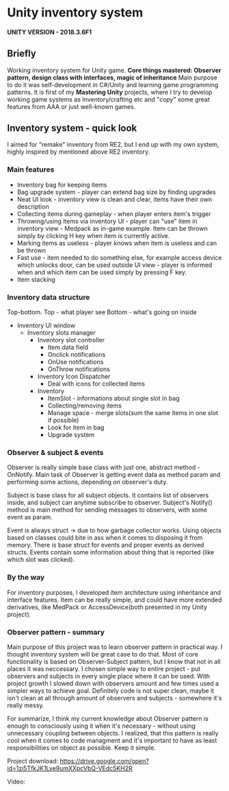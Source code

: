 
# Unity inventory system
#### UNITY VERSION - 2018.3.6F1
## Briefly
Working inventory system for Unity game.
**Core things mastered: Observer pattern, design class with interfaces, magic of inheritance**
Main purpose to do it was self-development in C#/Unity and learning game programming patterns.
It is first of my **Mastering Unity** projects, where I try to develop working game systems as Inventory/crafting etc and "*copy*" some great features from AAA or just well-known games.
## Inventory system - quick look
I aimed for "remake" inventory from RE2, but I end up with my own system, highly inspired by mentioned above RE2 inventory.
### Main features

 - Inventory bag for keeping items
 - Bag upgrade system - player can extend bag size by finding upgrades
 - Neat UI look - inventory view is clean and clear, items have their own description
 - Collecting items during gameplay - when player enters item's trigger
 - Throwing/using items via inventory UI - player can "use" item in inventory view - Medpack as in-game example. Item can be thrown simply by clicking H key when item is currently active.
 - Marking items as useless - player knows when item is useless and can be thrown
 - Fast use - item needed to do something else, for example access device which unlocks door, can be used outside UI view - player is informed when and which item can be used simply by pressing F key.
 - Item stacking
 
 ### Inventory data structure
 Top-bottom.
 Top - what player see
 Bottom - what's going on inside
 
 - Inventory UI window
	 - Inventory slots manager
		 - Inventory slot controller
			 - Item data field
			 - Onclick notifications
			 - OnUse notifications
			 - OnThrow notifications
		 - Inventory Icon Dispatcher
			 - Deal with icons for collected items
		 - Inventory
			 - ItemSlot - informations about single slot in bag
			 - Collecting/removing items
			 - Manage space - merge slots(sum the same items in one slot if possible)
			 - Look for item in bag
			 - Upgrade system
### Observer & subject & events
Observer is really simple base class with just one, abstract method - OnNotify.
Main task of Observer is getting event data as method param and performing some actions, depending on observer's duty.

Subject is base class for all subject objects. It contains list of observers inside, and subject can anytime subscribe to observer.
Subject's Notify() method is main method for sending messages to observers, with some event as param.

Event is always struct -> due to how garbage collector works. Using objects based on classes could bite in ass when it comes to disposing it from memory.
There is base struct for events and proper events as derived structs. Events contain some information about thing that is reported (like which slot was clicked).

### By the way
For inventory purposes, I developed item architecture using inheritance and interface features. Item can be really simple, and could have more extended derivatives, like MedPack or AccessDevice(both presented in my Unity project).

### Observer pattern - summary
Main purpose of this project was to learn observer pattern in practical way.
I thought inventory system will be great case to do that.
Most of core functionality is based on Observer-Subject pattern, but I know that not in all places it was neccessary. 
I chosen simple way to entire project - put observers and subjects in every single place where it can be used. 
With project growth I slowed down with observers amount and few times used a simpler ways to achieve goal.
Definitely code is not super clean, maybe it isn't clean at all through amount of observers and subjects - somewhere it's really messy.

For summarize, I think my current knowledge about Observer pattern is enough to consciously using it when it's necessary - without using unnecessary coupling between objects. I realized, that this pattern is really cool when it comes to code managment and it's important to have as least responsibilities on object as possible. Keep it simple.

Project download: https://drive.google.com/open?id=1zi5TfkJK1Lve9umXXpcVbQ-VEdc5KH2R

Video:
